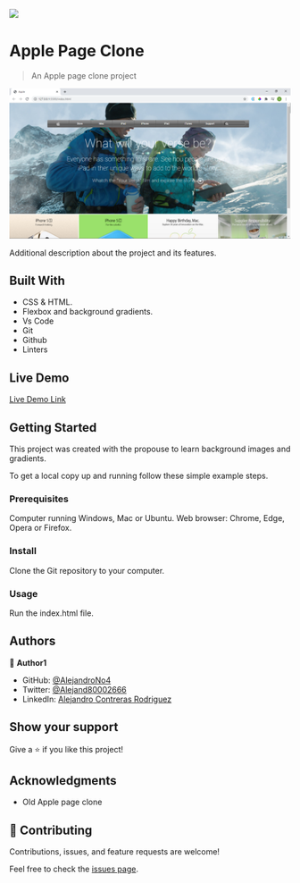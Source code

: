 ![](https://img.shields.io/badge/Microverse-blueviolet)

# Apple Page Clone

> An Apple page clone project

![screenshot](app_screenshot_2.png)

Additional description about the project and its features.

## Built With

- CSS & HTML.
- Flexbox and background gradients.
- Vs Code
- Git
- Github
- Linters

## Live Demo

[Live Demo Link](https://alejandrono4.github.io/Apple_page_clone/)


## Getting Started

This project was created with the propouse to learn background images and gradients. 

To get a local copy up and running follow these simple example steps.

### Prerequisites
Computer running Windows, Mac or Ubuntu.
Web browser: Chrome, Edge, Opera or Firefox. 

### Install
Clone the Git repository to your computer.

### Usage
Run the index.html file.



## Authors

👤 **Author1**

- GitHub: [@AlejandroNo4](https://github.com/AlejandroNo4)
- Twitter: [@Alejand80002666](https://twitter.com/Alejand80002666)
- LinkedIn: [Alejandro Contreras Rodriguez](https://www.linkedin.com/in/alejandro-contreras-rodriguez-b524821b5)


## Show your support

Give a ⭐️ if you like this project!

## Acknowledgments

- Old Apple page clone
## 🤝 Contributing

Contributions, issues, and feature requests are welcome!

Feel free to check the [issues page](https://github.com/AlejandroNo4/Apple_page_clone/issues).
